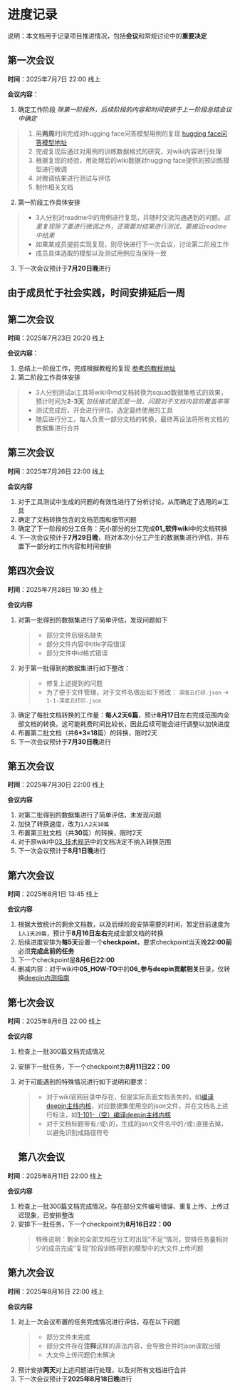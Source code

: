 # 进度记录
说明：本文档用于记录项目推进情况，包括**会议**和常规讨论中的**重要决定**

## 第一次会议
**时间**：2025年7月7日 22:00 线上

**会议内容**：
1. 确定工作阶段 *除第一阶段外，后续阶段的内容和时间安排于上一阶段总结会议中确定*
  >  1. 用**两周**时间完成对hugging face问答模型用例的复现 [hugging face问答模型地址](https://github.com/huggingface/transformers/blob/main/examples/pytorch/question-answering/README.md)
  >  1. 完成复现后通过对用例的训练数据格式的研究，对wiki内容进行处理
  >  1. 根据复现的经验，用处理后的wiki数据对hugging face提供的预训练模型进行微调
  >  1. 对微调结果进行测试与评估
  >  1. 制作相关文档
2. 第一阶段工作具体安排
  > - 3人分别对readme中的用例进行复现，并随时交流沟通遇到的问题。*这里复现除了要进行微调之外，还需要对结果进行测试，要接近readme中结果*
  > - 如果某成员提前实现复现，则尽快进行下一次会议，讨论第二阶段工作
  > - 成员具体选取的模型以及测试用例应当保持一致
3. 下一次会议预计于**7月20日晚**进行

## 由于成员忙于社会实践，时间安排延后一周

## 第二次会议
**时间**：2025年7月23日 20:20 线上

**会议内容**：
1. 总结上一阶段工作，完成根据教程的复现 [参考的教程地址](https://huggingface.co/docs/transformers/main/en/tasks/question_answering)
2. 第二阶段工作具体安排
  > - 3人分别测试ai工具将wiki中md文档转换为squad数据集格式的效果，预计时间为**2**-**3天** *包括格式是否是一致、问题对于文档内容的覆盖率等*
  > - 测试完成后，开会进行评估，选定最终使用的工具
  > - 随后进行分工，每人负责一部分文档的转换，最终再设法将所有文档的数据集进行合并

## 第三次会议
**时间**：2025年7月26日 22:00 线上

**会议内容**
1. 对于工具测试中生成的问题的有效性进行了分析讨论，从而确定了选用的ai工具
2. 确定了文档转换包含的文档范围和细节问题
3. 确定了下一阶段的分工任务：先小部分的分工完成**01_软件wiki**中的文档转换
4. 下一次会议预计于**7月29日晚**，将对本次小分工产生的数据集进行评估，并布置下一部分的工作内容和时间安排

## 第四次会议
**时间**：2025年7月28日 19:30 线上

**会议内容**
1. 对第一批得到的数据集进行了简单评估，发现问题如下
   > - 部分文件后缀名缺失
   > - 部分文件内容中title字段错误
   > - 部分文件中id格式错误
2. 对于第一批得到的数据集进行如下整改：
   > - 修复上述提到的问题
   > - 为了便于文件管理，对于文件名做出如下修改：
   `深度云打印.json` -> `1-1-深度云打印.json`
3. 确定了每批文档转换的工作量：**每人2天6篇**，预计**8月17日**左右完成范围内全部文档的转换。这可能耗费时间比较长，因此后续可能会进行调整以加快进度
4. 布置第二批文档（共**6\*3=18**篇）的转换，限时2天
5. 下一次会议预计于**7月30日晚**进行

## 第五次会议
**时间**：2025年7月30日 22:00 线上

**会议内容**
1. 对第二批得到的数据集进行了简单评估，未发现问题
2. 加快了转换速度，改为`1人2天10篇`
3. 布置第三批文档（共**30**篇）的转换，限时2天
4. 对于原wiki中[03_技术规范](https://github.com/linuxdeepin/wiki.deepin.org/tree/f18af95cba0d1e81a50b429d15427e130d5a71e0/03_%E6%8A%80%E6%9C%AF%E8%A7%84%E8%8C%83)中的文档决定不纳入转换范围
5. 下一次会议预计于**8月1日晚**进行

## 第六次会议
**时间**：2025年8月1日 13:45 线上

**会议内容**
1. 根据大致统计的剩余文档数，以及后续阶段安排需要的时间，暂定目前速度为`1人1天20篇`，预计于**8月16日左右**完成全部文档的转换
2. 后续进度安排为**每5天**设置一个**checkpoint**，要求checkpoint当天晚**22:00前**必须**完成此前的任务**
3. 下一个checkpoint是**8月6日22:00**
4. 删减内容：对于wiki中**05_HOW-TO**中的**06_参与deepin贡献相关**目录，仅转换[deepin内测指南](https://wiki.deepin.org/zh/05_HOW-TO/06_%E5%8F%82%E4%B8%8Edeepin%E8%B4%A1%E7%8C%AE%E7%9B%B8%E5%85%B3/deepin%E5%86%85%E6%B5%8B%E6%8C%87%E5%8D%97)

## 第七次会议
**时间**：2025年8月6日 22:00 线上

**会议内容**
1. 检查上一批300篇文档完成情况
2. 安排下一批任务，下一个checkpoint为**8月11日22：00**
3. 对于可能遇到的特殊情况进行如下说明和要求：
   > - 对于wiki官网目录中存在，但是实际页面文档丢失的，如[编译deepin主线内核](https://wiki.deepin.org/zh/01_%E8%BD%AF%E4%BB%B6wiki/03_linux%E5%86%85%E6%A0%B8/%E7%BC%96%E8%AF%91deepin%E4%B8%BB%E7%BA%BF%E5%86%85%E6%A0%B8)，对应数据集使用空的json文件，并在文档名上进行标注，如[1-101-（空）编译deepin主线内核](数据集/生成的数据集/01_软件wiki/1-101-（空）编译deepin主线内核.json)
   > - 对于文档标题带有`/`或`\`的，生成的json文件名中的`/`或`\`直接去掉，以避免识别成路径符号

   ## 第八次会议
**时间**：2025年8月11日 22:00 线上

**会议内容**
1. 检查上一批300篇文档完成情况，存在部分文件编号错误、重复上传、上传过迟现象，已安排整改
2. 安排下一批任务，下一个checkpoint为**8月16日22：00**
   > 特殊说明：剩余的全部文档在分工时出现“不足”情况，安排任务量相对少的成员完成“复现”阶段训练得到的模型中的大文件上传问题

## 第九次会议
**时间**：2025年8月16日 22:00 线上

**会议内容**
1. 对上一次会议布置的任务完成情况进行评估，存在以下问题
   > - 部分文件未完成
   > - 部分文件存在**注释**这样的非法内容，会导致合并时json读取出错
   > - 大文件上传问题仍未解决
2. 预计安排**两天**对上述问题进行处理，以及对所有文档进行合并
3. 下一次会议预计于**2025年8月18日晚**进行
